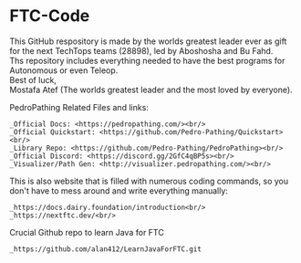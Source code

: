 # FTC-Code
This GitHub respository is made by the worlds greatest leader ever as gift for the next TechTops teams (28898), led by Aboshosha and Bu Fahd.<br/> 
Ths repository includes everything needed to have the best programs for Autonomous or even Teleop.<br/> 
Best of luck,<br/> 
Mostafa Atef (The worlds greatest leader and the most loved by everyone).

PedroPathing Related Files and links:<br/> 

    _Official Docs: <https://pedropathing.com/><br/> 
    _Official Quickstart: <https://github.com/Pedro-Pathing/Quickstart><br/> 
    _Library Repo: <https://github.com/Pedro-Pathing/PedroPathing><br/> 
    _Official Discord: <https://discord.gg/2GfC4qBP5s><br/> 
    _Visualizer/Path Gen: <http://visualizer.pedropathing.com/><br/> 

This is also website that is filled with numerous coding commands, so you don't have to mess around and write everything manually:<br/> 

    _https://docs.dairy.foundation/introduction<br/> 
    _https://nextftc.dev/<br/>

Crucial Github repo to learn Java for FTC<br/>

    _https://github.com/alan412/LearnJavaForFTC.git
